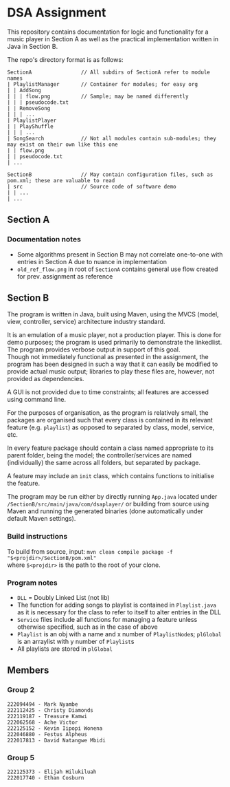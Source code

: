 # DSA Assignment

This repository contains documentation for logic and functionality for a music player in Section A as well as the practical implementation written in Java in Section B.  

The repo's directory format is as follows:

```text
SectionA                // All subdirs of SectionA refer to module names
| PlaylistManager       // Container for modules; for easy org
| | AddSong
| | | flow.png          // Sample; may be named differently
| | | pseudocode.txt
| | RemoveSong
| | | ...
| PlaylistPlayer
| | PlayShuffle
| | | ...
| SongSearch            // Not all modules contain sub-modules; they may exist on their own like this one
| | flow.png
| | pseudocode.txt
| ...

SectionB                // May contain configuration files, such as pom.xml; these are valuable to read
| src                   // Source code of software demo
| | ...
| ...
```

## Section A

### Documentation notes

- Some algorithms present in Section B may not correlate one-to-one with entries in Section A due to nuance in implementation
- `old_ref_flow.png` in root of `SectionA` contains general use flow created for prev. assignment as reference

## Section B

The program is written in Java, built using Maven, using the MVCS (model, view, controller, service) architecture industry standard.  

It is an emulation of a music player, not a production player. This is done for demo purposes; the program is used primarily to demonstrate the linkedlist. The program provides verbose output in support of this goal.  
Though not immediately functional as presented in the assignment, the program has been designed in such a way that it can easily be modified to provide actual music output; libraries to play these files are, however, not provided as dependencies.  

A GUI is not provided due to time constraints; all features are accessed using command line.  

For the purposes of organisation, as the program is relatively small, the packages are organised such that every class is contained in its relevant feature (e.g. `playlist`) as opposed to separated by class, model, service, etc.  

In every feature package should contain a class named appropriate to its parent folder, being the model; the controller/services are named (individually) the same across all folders, but separated by package.  

A feature may include an `init` class, which contains functions to initialise the feature.  

The program may be run either by directly running `App.java` located under `/SectionB/src/main/java/com/dsaplayer/` or building from source using Maven and running the generated binaries (done automatically under default Maven settings).  

### Build instructions

To build from source, input:
`mvn clean compile package -f "$<projdir>/SectionB/pom.xml"`  
where `$<projdir>` is the path to the root of your clone.  

### Program notes

- `DLL` = Doubly Linked List (not lib)
- The function for adding songs to playlist is contained in `Playlist.java` as it is necessary for the class to refer to itself to alter entries in the DLL
- `Service` files include all functions for managing a feature unless otherwise specified, such as in the case of above
- `Playlist` is an obj with a name and x number of `PlaylistNode`s; `plGlobal` is an arraylist with y number of `Playlist`s
- All playlists are stored in `plGlobal`

## Members

### Group 2

```text
222094494 - Mark Nyambe
222112425 - Christy Diamonds
222119187 - Treasure Kamwi
222062568 - Ache Victor
222125152 - Kevin Iipopi Wonena
222046880 - Festus Alpheus
222017813 - David Natangwe Mbidi
```

### Group 5

```text
222125373 - Elijah Hilukiluah
222017740 - Ethan Cosburn
```
